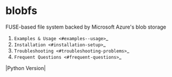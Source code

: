 blobfs
======
FUSE-based file system backed by Microsoft Azure's blob storage

1. `Examples & Usage <#examples--usage>`_
2. `Installation <#installation-setup>`_
3. `Troubleshooting <#troubleshooting-problems>`_
4. `Frequent Questions <#frequent-questions>`_

|Python Version|
